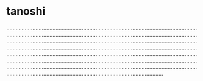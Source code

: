 # tanoshi

..........................................................................................................................................................................................................................................................................................................................................................................................................................................................................................................................................................................................................................................................................................................................................................................................................................................................................................................................................................................................................